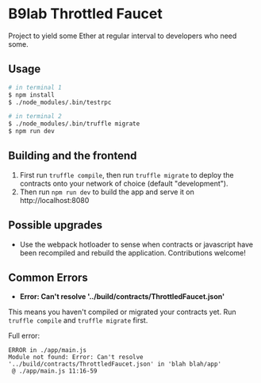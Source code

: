 # B9lab Throttled Faucet
Project to yield some Ether at regular interval to developers who need some.

## Usage

```sh
# in terminal 1
$ npm install
$ ./node_modules/.bin/testrpc

# in terminal 2
$ ./node_modules/.bin/truffle migrate
$ npm run dev
```

## Building and the frontend

1. First run `truffle compile`, then run `truffle migrate` to deploy the contracts onto your network of choice (default "development").
1. Then run `npm run dev` to build the app and serve it on http://localhost:8080

## Possible upgrades

* Use the webpack hotloader to sense when contracts or javascript have been recompiled and rebuild the application. Contributions welcome!

## Common Errors

* **Error: Can't resolve '../build/contracts/ThrottledFaucet.json'**

This means you haven't compiled or migrated your contracts yet. Run `truffle compile` and `truffle migrate` first.

Full error:

```
ERROR in ./app/main.js
Module not found: Error: Can't resolve '../build/contracts/ThrottledFaucet.json' in 'blah blah/app'
 @ ./app/main.js 11:16-59
```
